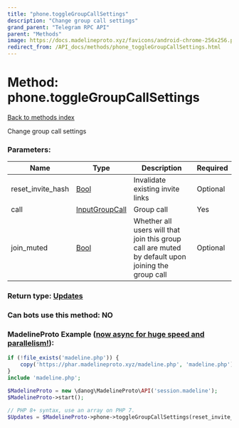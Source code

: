 ```yaml
---
title: "phone.toggleGroupCallSettings"
description: "Change group call settings"
grand_parent: "Telegram RPC API"
parent: "Methods"
image: https://docs.madelineproto.xyz/favicons/android-chrome-256x256.png
redirect_from: /API_docs/methods/phone_toggleGroupCallSettings.html
---
```

# Method: phone.toggleGroupCallSettings
[Back to methods index](index.html)



Change group call settings

### Parameters:

| Name     |    Type       | Description | Required |
|----------|---------------|-------------|----------|
|reset\_invite\_hash|[Bool](/API_docs/types/Bool.html) | Invalidate existing invite links | Optional|
|call|[InputGroupCall](/API_docs/types/InputGroupCall.html) | Group call | Yes|
|join\_muted|[Bool](/API_docs/types/Bool.html) | Whether all users will that join this group call are muted by default upon joining the group call | Optional|


### Return type: [Updates](/API_docs/types/Updates.html)

### Can bots use this method: **NO**


### MadelineProto Example ([now async for huge speed and parallelism!](https://docs.madelineproto.xyz/docs/ASYNC.html)):


```php
if (!file_exists('madeline.php')) {
    copy('https://phar.madelineproto.xyz/madeline.php', 'madeline.php');
}
include 'madeline.php';

$MadelineProto = new \danog\MadelineProto\API('session.madeline');
$MadelineProto->start();

// PHP 8+ syntax, use an array on PHP 7.
$Updates = $MadelineProto->phone->toggleGroupCallSettings(reset_invite_hash: Bool, call: InputGroupCall, join_muted: Bool, );
```

